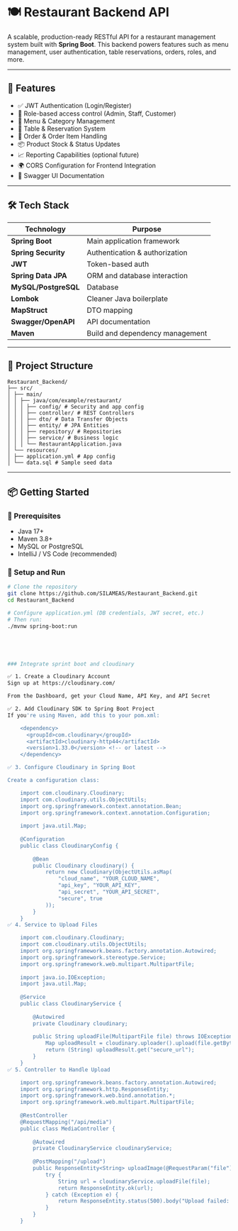 # 🍽️ Restaurant Backend API

A scalable, production-ready RESTful API for a restaurant management system built with **Spring Boot**. This backend powers features such as menu management, user authentication, table reservations, orders, roles, and more.

---

## 🚀 Features

- ✅ JWT Authentication (Login/Register)
- 👥 Role-based access control (Admin, Staff, Customer)
- 🍔 Menu & Category Management
- 📅 Table & Reservation System
- 🛒 Order & Order Item Handling
- 📦 Product Stock & Status Updates
- 📈 Reporting Capabilities (optional future)
- 🌍 CORS Configuration for Frontend Integration
- 📄 Swagger UI Documentation

---

## 🛠️ Tech Stack

| Technology         | Purpose                          |
|--------------------|----------------------------------|
| **Spring Boot**    | Main application framework       |
| **Spring Security**| Authentication & authorization   |
| **JWT**            | Token-based auth                 |
| **Spring Data JPA**| ORM and database interaction     |
| **MySQL/PostgreSQL**| Database                        |
| **Lombok**         | Cleaner Java boilerplate         |
| **MapStruct**      | DTO mapping                      |
| **Swagger/OpenAPI**| API documentation                |
| **Maven**          | Build and dependency management  |

---

## 📁 Project Structure


    Restaurant_Backend/
    ├── src/
    │ ├── main/
    │ │ ├── java/com/example/restaurant/
    │ │ │ ├── config/ # Security and app config
    │ │ │ ├── controller/ # REST Controllers
    │ │ │ ├── dto/ # Data Transfer Objects
    │ │ │ ├── entity/ # JPA Entities
    │ │ │ ├── repository/ # Repositories
    │ │ │ ├── service/ # Business logic
    │ │ │ └── RestaurantApplication.java
    │ └── resources/
    │ ├── application.yml # App config
    │ └── data.sql # Sample seed data



---

## 📦 Getting Started

### 🔧 Prerequisites

- Java 17+
- Maven 3.8+
- MySQL or PostgreSQL
- IntelliJ / VS Code (recommended)

### 🧪 Setup and Run

```bash
# Clone the repository
git clone https://github.com/SILAMEAS/Restaurant_Backend.git
cd Restaurant_Backend

# Configure application.yml (DB credentials, JWT secret, etc.)
# Then run:
./mvnw spring-boot:run





### Integrate sprint boot and cloudinary

✅ 1. Create a Cloudinary Account
Sign up at https://cloudinary.com/

From the Dashboard, get your Cloud Name, API Key, and API Secret

✅ 2. Add Cloudinary SDK to Spring Boot Project
If you're using Maven, add this to your pom.xml:

    <dependency>
      <groupId>com.cloudinary</groupId>
      <artifactId>cloudinary-http44</artifactId>
      <version>1.33.0</version> <!-- or latest -->
    </dependency>

✅ 3. Configure Cloudinary in Spring Boot

Create a configuration class:

    import com.cloudinary.Cloudinary;
    import com.cloudinary.utils.ObjectUtils;
    import org.springframework.context.annotation.Bean;
    import org.springframework.context.annotation.Configuration;
    
    import java.util.Map;
    
    @Configuration
    public class CloudinaryConfig {
    
        @Bean
        public Cloudinary cloudinary() {
            return new Cloudinary(ObjectUtils.asMap(
                "cloud_name", "YOUR_CLOUD_NAME",
                "api_key", "YOUR_API_KEY",
                "api_secret", "YOUR_API_SECRET",
                "secure", true
            ));
        }
    }
✅ 4. Service to Upload Files

    import com.cloudinary.Cloudinary;
    import com.cloudinary.utils.ObjectUtils;
    import org.springframework.beans.factory.annotation.Autowired;
    import org.springframework.stereotype.Service;
    import org.springframework.web.multipart.MultipartFile;
    
    import java.io.IOException;
    import java.util.Map;
    
    @Service
    public class CloudinaryService {
    
        @Autowired
        private Cloudinary cloudinary;
    
        public String uploadFile(MultipartFile file) throws IOException {
            Map uploadResult = cloudinary.uploader().upload(file.getBytes(), ObjectUtils.emptyMap());
            return (String) uploadResult.get("secure_url");
        }
    }
✅ 5. Controller to Handle Upload

    import org.springframework.beans.factory.annotation.Autowired;
    import org.springframework.http.ResponseEntity;
    import org.springframework.web.bind.annotation.*;
    import org.springframework.web.multipart.MultipartFile;
    
    @RestController
    @RequestMapping("/api/media")
    public class MediaController {
    
        @Autowired
        private CloudinaryService cloudinaryService;
    
        @PostMapping("/upload")
        public ResponseEntity<String> uploadImage(@RequestParam("file") MultipartFile file) {
            try {
                String url = cloudinaryService.uploadFile(file);
                return ResponseEntity.ok(url);
            } catch (Exception e) {
                return ResponseEntity.status(500).body("Upload failed: " + e.getMessage());
            }
        }
    }

